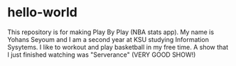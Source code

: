 # hello-world
This repository is for making Play By Play (NBA stats app).
My name is Yohans Seyoum and I am a second year at KSU studying Information Sysytems.
I like to workout and play basketball in my free time. 
A show that I just finished watching was "Serverance" (VERY GOOD SHOW!)
